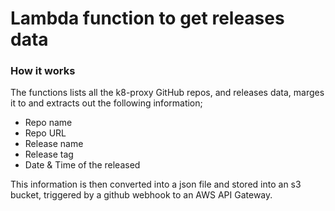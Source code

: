 # Lambda function to get releases data

### How it works

The functions lists all the k8-proxy GitHub repos, and releases data, marges it to and extracts out the following information;

- Repo name
- Repo URL
- Release name
- Release tag
- Date & Time of the released

This information is then converted into a json file and stored into an s3 bucket, triggered by a github webhook to an AWS API Gateway.

